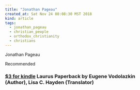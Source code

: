 ```yaml
---
title: "Jonathan Pageau"
created_at: Sat Nov 24 08:08:30 MST 2018
kind: article
tags:
  - jonathan_pageau
  - christian_people
  - orthodox_christianity
  - christians
---
```


Jonathan Pageau

Recommended

<h3>
  <a href="https://www.amazon.com/gp/product/178074871X" target="_blank">$3 for kindle</a>
  Laurus Paperback by Eugene Vodolazkin (Author), Lisa C. Hayden (Translator) 
</h3>

<!--
html boilerplate fragments
<a href="" target="_blank"></a>
<a name=""></a>
<img src="" width="400px">
<ul>
  <li></li>
  <li><a href="" target="_blank"></a></li>
</ul>
<pre>
</pre>
<p style="margin-bottom: 2em;"></p>
<hr style="border: 0; height: 3px; background: #333; background-image: linear-gradient(to right, #ccc, #333, #ccc);">
<pre><code>
</code></pre>
<math xmlns='http://www.w3.org/1998/Math/MathML' display='block'>
</math>
:-->

